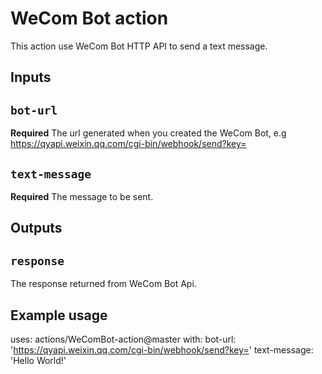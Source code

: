 # WeCom Bot action

This action use WeCom Bot HTTP API to send a text message.
## Inputs

## `bot-url`

**Required** The url generated when you created the WeCom Bot, e.g https://qyapi.weixin.qq.com/cgi-bin/webhook/send?key=<key>

## `text-message`
**Required** The message to be sent.
## Outputs

## `response`

The response returned from WeCom Bot Api.

## Example usage

uses: actions/WeComBot-action@master
with:
  bot-url: 'https://qyapi.weixin.qq.com/cgi-bin/webhook/send?key=<key>'
  text-message: 'Hello World!'